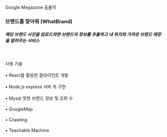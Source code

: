 Google Megazone 출품작
 <h3> 브랜드를 찾아줘 (WhatBrand)</h3>
 <h5>해당 브랜드 사진을 업로드하면 브랜드의 정보를 추출하고 내 위치와 가까운 브랜드 매장을 알려주는 서비스</h5>
</br><p>사용 기술</br></br>
• React를 활용한 클라이언트 개발 </br></br>
• Node.js express 서버 측 구현 </br></br>
• Mysql 핫한 브랜드 정보 및 조회 수 </br></br>
• GoogleMap </br></br>
• Crawling</br></br>
• Teachable Machine</br></br>
</p>
